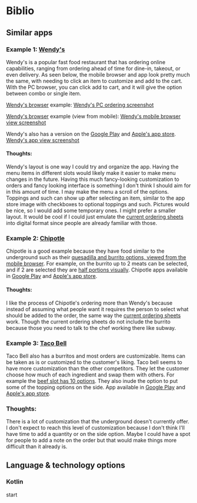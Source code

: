 # Biblio

## Similar apps

### Example 1: [Wendy's](https://order.wendys.com/categories?site=menu&lang=en_US)

Wendy's is a popular fast food restaurant that has ordering online capabilities, ranging from ordering ahead of time for dine-in, takeout, or even delivery.
As seen below, the mobile browser and app look pretty much the same, with needing to click an item to customize and add to the cart. With the PC browser, you can click add to cart, and it will give the option between combo or single item.

[Wendy's browser][1] example:
[Wendy's PC ordering screenshot](https://github.com/Hanover-CS/HC24-Luuk-Crawford-Senior-Project/assets/32851596/c66e8ef7-ba24-4c58-b5c0-6485cb900e8d)

[Wendy's browser][1] example (view from mobile):
[Wendy's mobile browser view screenshot](https://github.com/Hanover-CS/HC24-Luuk-Crawford-Senior-Project/assets/32851596/2c80eb13-3fe6-4da7-85f0-2dbb5049ad71)

Wendy's also has a version on the [Google Play][2] and [Apple's app store][3].
[Wendy's app view screenshot](https://github.com/Hanover-CS/HC24-Luuk-Crawford-Senior-Project/assets/32851596/67cf3bfd-43c7-40b5-a942-7f0cfe5f7462)


#### Thoughts:
  Wendy's layout is one way I could try and organize the app. Having the menu items in different slots would likely make it easier to make menu changes in the future. Having this much fancy-looking customization to orders and fancy looking interface is something I don't think I should aim for in this amount of time. I may make the menu a scroll of the options. Toppings and such can show up after selecting an item, similar to the app store image with checkboxes to optional toppings and such. Pictures would be nice, so I would add some temporary ones. I might prefer a smaller layout. It would be cool if I could just emulate the [current ordering sheets](https://github.com/Hanover-CS/HC24-Luuk-Crawford-Senior-Project/assets/32851596/19be7b5f-ed5d-42bb-882a-7042fcce4b22) into digital format since people are already familiar with those. 

### Example 2: [Chipotle](https://www.chipotle.com/) 

Chipotle is a good example because they have food similar to the underground such as their [quesadilla and burrito options, viewed from the mobile browser](https://github.com/Hanover-CS/HC24-Luuk-Crawford-Senior-Project/assets/32851596/353d2fc6-e825-4613-a81b-7232145e9a7b). For example, on the burrito up to 2 meats can be selected, and if 2 are selected they are [half portions visually](https://github.com/Hanover-CS/HC24-Luuk-Crawford-Senior-Project/assets/32851596/fbe3fa9d-8ac7-4149-b638-e803b37f4629). Chipotle apps available in [Google Play](https://play.google.com/store/apps/details?id=com.chipotle.ordering) and [Apple's app store](https://apps.apple.com/us/app/chipotle-fresh-food-fast/id327228455).

#### Thoughts:
  I like the process of Chipotle's ordering more than Wendy's because instead of assuming what people want it requires the person to select what should be added to the order, the same way the [current ordering sheets](https://github.com/Hanover-CS/HC24-Luuk-Crawford-Senior-Project/assets/32851596/19be7b5f-ed5d-42bb-882a-7042fcce4b22) work. Though the current ordering sheets do not include the burrito because those you need to talk to the chef working there like subway.

### Example 3: [Taco Bell](https://www.tacobell.com/food)

Taco Bell also has a burritos and most orders are customizable. Items can be taken as is or customized to the customer's liking. Taco bell seems to have more customization than the other competitors. They let the customer choose how much of each ingredient and swap them with others. For example the [beef slot has 10 options](https://github.com/Hanover-CS/HC24-Luuk-Crawford-Senior-Project/assets/32851596/5be3b2bd-814c-4f92-b772-28643185b69c). They also inude the option to put some of the topping options on the side. App available in [Google Play](https://play.google.com/store/apps/details?id=com.tacobell.ordering&hl=en) and [Apple's app store](https://apps.apple.com/us/app/taco-bell-fast-food-delivery/id497387361).


### Thoughts:
  There is a lot of customization that the underground doesn't currently offer. I don't expect to reach this level of customization because I don't think I'll have time to add a quantity or on the side option. Maybe I could have a spot for people to add a note on the order but that would make things more difficult than it already is.


## Language & technology options

### Kotlin
  start

[1]: https://order.wendys.com/categories?site=menu&lang=en_US
[2]: https://play.google.com/store/apps/details?id=com.wendys.nutritiontool
[3]: https://apps.apple.com/us/app/wendys/id540518599
